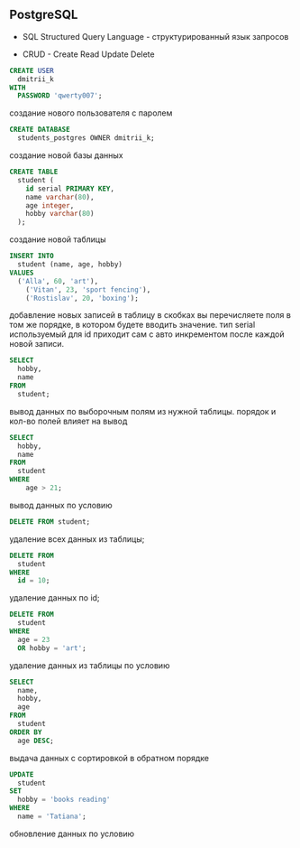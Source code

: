 ## PostgreSQL

- SQL Structured Query Language - структурированный язык запросов

- CRUD - Create Read Update Delete

```sql
CREATE USER
  dmitrii_k
WITH
  PASSWORD 'qwerty007';
```

создание нового пользователя с паролем


```sql
CREATE DATABASE
  students_postgres OWNER dmitrii_k;
```

создание новой базы данных

```sql
CREATE TABLE
  student (
    id serial PRIMARY KEY,
    name varchar(80),
    age integer,
    hobby varchar(80)
  );
```

создание новой таблицы

```sql
INSERT INTO
  student (name, age, hobby)
VALUES
  ('Alla', 60, 'art'),
	('Vitan', 23, 'sport fencing'),
	('Rostislav', 20, 'boxing');
```

добавление новых записей в таблицу
в скобках вы перечисляете поля в том же порядке, в котором будете вводить значение. тип serial используемый для id приходит сам с авто инкрементом после каждой новой записи.

```sql
SELECT
  hobby,
  name
FROM
  student;
```

вывод данных по выборочным полям из нужной таблицы. порядок и кол-во полей влияет на вывод


```sql
SELECT
  hobby,
  name
FROM
  student
WHERE
	age > 21;
```

вывод данных по условию

```sql
DELETE FROM student;
```

удаление всех данных из таблицы;

```sql
DELETE FROM
  student
WHERE
  id = 10;
```

удаление данных по id;


```sql
DELETE FROM
  student
WHERE
  age = 23
  OR hobby = 'art';
```

удаление данных из таблицы по условию


```sql
SELECT
  name,
  hobby,
  age
FROM
  student
ORDER BY
  age DESC;
```

выдача данных с сортировкой в обратном порядке


```sql
UPDATE
  student
SET
  hobby = 'books reading'
WHERE
  name = 'Tatiana';
```

обновление данных по условию





